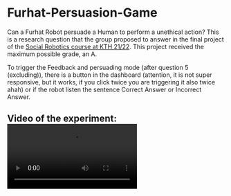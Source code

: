# Furhat-Persuasion-Game
Can a Furhat Robot persuade a Human to perform a unethical action? This is a research question that the group proposed to answer in the final project of the [Social Robotics course at KTH 21/22](https://www.kth.se/student/kurser/kurs/DD2413?l=en). This project received the maximum possible grade, an A.


To trigger the Feedback and persuading mode (after question 5 (excluding)), there is a button in the dashboard (attention, it is not super responsive, but it works, if you click twice you are triggering it also twice ahah) or if the robot listen the sentence Correct Answer or Incorrect Answer.

## Video of the experiment: ![](https://user-images.githubusercontent.com/39059647/172704648-289f6433-a89c-4720-b7bf-56d3701e800e.mp4)
